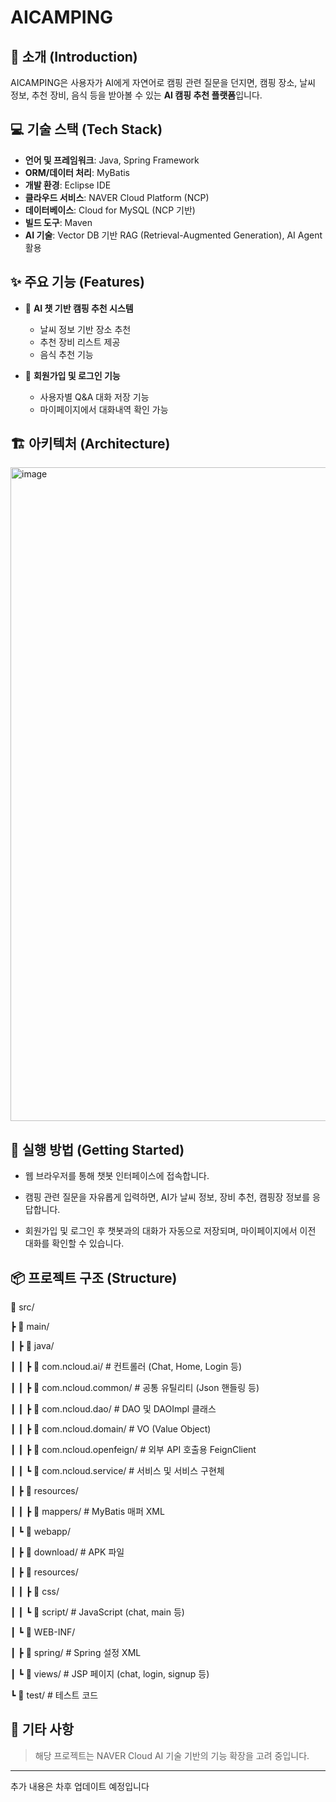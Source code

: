 

# AICAMPING

## 🌲 소개 (Introduction)

AICAMPING은 사용자가 AI에게 자연어로 캠핑 관련 질문을 던지면,
캠핑 장소, 날씨 정보, 추천 장비, 음식 등을 받아볼 수 있는 **AI 캠핑 추천 플랫폼**입니다.

## 💻 기술 스택 (Tech Stack)

* **언어 및 프레임워크**: Java, Spring Framework
* **ORM/데이터 처리**: MyBatis
* **개발 환경**: Eclipse IDE
* **클라우드 서비스**: NAVER Cloud Platform (NCP)
* **데이터베이스**: Cloud for MySQL (NCP 기반)
* **빌드 도구**: Maven
* **AI 기술**: Vector DB 기반 RAG (Retrieval-Augmented Generation), AI Agent 활용

## ✨ 주요 기능 (Features)

* 🤖 **AI 챗 기반 캠핑 추천 시스템**

  * 날씨 정보 기반 장소 추천
  * 추천 장비 리스트 제공
  * 음식 추천 기능
* 🔐 **회원가입 및 로그인 기능**

  * 사용자별 Q\&A 대화 저장 기능
  * 마이페이지에서 대화내역 확인 가능

## 🏗️ 아키텍처 (Architecture)
<img width="1861" height="1046" alt="image" src="https://github.com/user-attachments/assets/c85d55f0-dd35-4c7f-b711-4ffe6a349866" />


## 🚀 실행 방법 (Getting Started)

* 웹 브라우저를 통해 챗봇 인터페이스에 접속합니다.

* 캠핑 관련 질문을 자유롭게 입력하면, AI가 날씨 정보, 장비 추천, 캠핑장 정보를 응답합니다.

* 회원가입 및 로그인 후 챗봇과의 대화가 자동으로 저장되며, 마이페이지에서 이전 대화를 확인할 수 있습니다.

## 📦 프로젝트 구조 (Structure)
📁 src/

┣ 📁 main/

┃ ┣ 📁 java/

┃ ┃ ┣ 📁 com.ncloud.ai/          # 컨트롤러 (Chat, Home, Login 등)

┃ ┃ ┣ 📁 com.ncloud.common/      # 공통 유틸리티 (Json 핸들링 등)

┃ ┃ ┣ 📁 com.ncloud.dao/         # DAO 및 DAOImpl 클래스

┃ ┃ ┣ 📁 com.ncloud.domain/      # VO (Value Object)

┃ ┃ ┣ 📁 com.ncloud.openfeign/   # 외부 API 호출용 FeignClient

┃ ┃ ┗ 📁 com.ncloud.service/     # 서비스 및 서비스 구현체

┃ ┣ 📁 resources/

┃ ┃ ┣ 📁 mappers/                # MyBatis 매퍼 XML

┃ ┗ 📁 webapp/

┃   ┣ 📁 download/               # APK 파일

┃   ┣ 📁 resources/

┃   ┃ ┣ 📁 css/

┃   ┃ ┗ 📁 script/               # JavaScript (chat, main 등)

┃   ┗ 📁 WEB-INF/

┃     ┣ 📁 spring/              # Spring 설정 XML

┃     ┗ 📁 views/               # JSP 페이지 (chat, login, signup 등)

┗ 📁 test/                      # 테스트 코드


## 📌 기타 사항

> 해당 프로젝트는 NAVER Cloud AI 기술 기반의 기능 확장을 고려 중입니다.

---

추가 내용은 차후 업데이트 예정입니다
